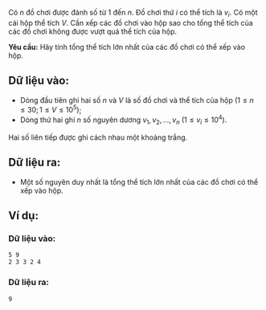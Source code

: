 Có $n$ đồ chơi được đánh số từ $1$ đến $n$. Đồ chơi thứ $i$ có thể tích là $v_i$. Có một cái hộp thể tích $V$. Cần xếp các đồ chơi vào hộp sao cho tổng thể tích của các đồ chơi không được vượt quá thể tích của hộp.

**Yêu cầu:** Hãy tính tổng thể tích lớn nhất của các đồ chơi có thể xếp vào hộp.

## Dữ liệu vào:
- Dòng đầu tiên ghi hai số $n$ và $V$ là số đồ chơi và thể tích của hộp $(1≤n≤30;1≤V≤10^5 )$;
- Dòng thứ hai ghi $n$ số nguyên dương $v_1,v_2,…,v_n\ (1≤v_i≤10^4 )$.

Hai số liên tiếp được ghi cách nhau một khoảng trắng.

## Dữ liệu ra:
- Một số nguyên duy nhất là tổng thể tích lớn nhất của các đồ chơi có thể xếp vào hộp.

## Ví dụ:
### Dữ liệu vào:
```
5 9
2 3 3 2 4
```

### Dữ liệu ra:
```
9
```